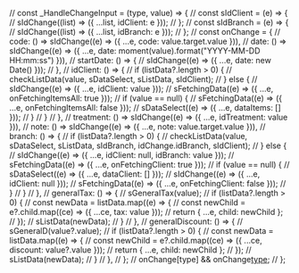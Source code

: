 // const \_HandleChangeInput = (type, value) => {
// const sIdClient = (e) => {
// sIdChange((list) => ({ ...list, idClient: e }));
// };
// const sIdBranch = (e) => {
// sIdChange((list) => ({ ...list, idBranch: e }));
// };
// const onChange = {
// code: () => sIdChange((e) => ({ ...e, code: value.target.value })),
// date: () => sIdChange((e) => ({ ...e, date: moment(value).format("YYYY-MM-DD HH:mm:ss") })),
// startDate: () => {
// sIdChange((e) => ({ ...e, date: new Date() }));
// },
// idClient: () => {
// if (listData?.length > 0) {
// checkListData(value, sDataSelect, sListData, sIdClient);
// } else {
// sIdChange((e) => ({ ...e, idClient: value }));
// sFetchingData((e) => ({ ...e, onFetchingItemsAll: true }));
// if (value == null) {
// sFetchingData((e) => ({ ...e, onFetchingItemsAll: false }));
// sDataSelect((e) => ({ ...e, dataItems: [] }));
// }
// }
// },
// treatment: () => sIdChange((e) => ({ ...e, idTreatment: value })),
// note: () => sIdChange((e) => ({ ...e, note: value.target.value })),
// branch: () => {
// if (listData?.length > 0) {
// checkListData(value, sDataSelect, sListData, sIdBranch, idChange.idBranch, sIdClient);
// } else {
// sIdChange((e) => ({ ...e, idClient: null, idBranch: value }));
// sFetchingData((e) => ({ ...e, onFetchingClient: true }));
// if (value == null) {
// sDataSelect((e) => ({ ...e, dataClient: [] }));
// sIdChange((e) => ({ ...e, idClient: null }));
// sFetchingData((e) => ({ ...e, onFetchingClient: false }));
// }
// }
// },
// generalTax: () => {
// sGeneralTax(value);
// if (listData?.length > 0) {
// const newData = listData.map((e) => {
// const newChild = e?.child.map((ce) => ({ ...ce, tax: value }));
// return { ...e, child: newChild };
// });
// sListData(newData);
// }
// },
// generalDiscount: () => {
// sGeneralD(value?.value);
// if (listData?.length > 0) {
// const newData = listData.map((e) => {
// const newChild = e?.child.map((ce) => ({ ...ce, discount: value?.value }));
// return { ...e, child: newChild };
// });
// sListData(newData);
// }
// },
// };
// onChange[type] && onChange[type]();
// };
